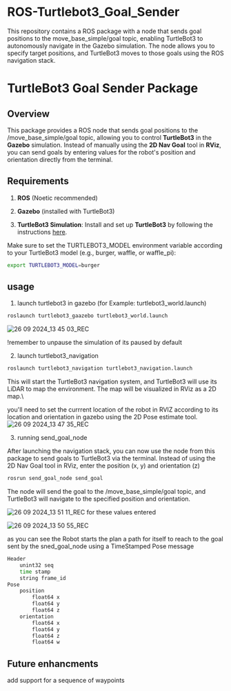# ROS-Turtlebot3_Goal_Sender
This repository contains a ROS package with a node that sends goal positions to the move_base_simple/goal topic, enabling TurtleBot3 to autonomously navigate in the Gazebo simulation. The node allows you to specify target positions, and TurtleBot3 moves to those goals using the ROS navigation stack.

TurtleBot3 Goal Sender Package
==============================

Overview
--------

This package provides a ROS node that sends goal positions to the /move\_base\_simple/goal topic, allowing you to control **TurtleBot3** in the **Gazebo** simulation. Instead of manually using the **2D Nav Goal** tool in **RViz**, you can send goals by entering values for the robot's position and orientation directly from the terminal.

Requirements
------------

1.  **ROS** (Noetic recommended)
    
2.  **Gazebo** (installed with TurtleBot3)
    
3.  **TurtleBot3 Simulation**: Install and set up **TurtleBot3** by following the instructions [here](https://emanual.robotis.com/docs/en/platform/turtlebot3/quick-start/#pc-setup).
    
Make sure to set the TURTLEBOT3\_MODEL environment variable according to your TurtleBot3 model (e.g., burger, waffle, or waffle\_pi):

```bash
export TURTLEBOT3_MODEL=burger
```
## usage
1. launch turtlebot3 in gazebo (for Example: turtlebot3_world.launch)

```bash
roslaunch turtlebot3_gaazebo turtlebot3_world.launch
```
![26 09 2024_13 45 03_REC](https://github.com/user-attachments/assets/dbd850fe-c6b8-42f9-a467-80f560f4cac8)

!remember to unpause the simulation of its paused by default

2. launch turtlebot3_navigation
```bash
roslaunch turtlebot3_navigation turtlebot3_navigation.launch
```
This will start the TurtleBot3 navigation system, and TurtleBot3 will use its LiDAR to map the environment. The map will be visualized in RViz as a 2D map.\

you'll need to set the currrent location of the robot in RVIZ according to its location and orientation in gazebo using the 2D Pose estimate tool.
![26 09 2024_13 47 35_REC](https://github.com/user-attachments/assets/e8051836-ea72-4c4e-ab8a-0635d7c27a70)

3. running send_goal_node
   
After launching the navigation stack, you can now use the node from this package to send goals to TurtleBot3 via the terminal. Instead of using the 2D Nav Goal tool in RViz, enter the position (x, y) and orientation (z)

```bash
rosrun send_goal_node send_goal
```
The node will send the goal to the /move_base_simple/goal topic, and TurtleBot3 will navigate to the specified position and orientation.

![26 09 2024_13 51 11_REC](https://github.com/user-attachments/assets/ba367ad1-cb96-4072-9e87-4daafd8fb594)
for these values entered

![26 09 2024_13 50 55_REC](https://github.com/user-attachments/assets/a7bbb0be-f040-4def-b454-18af6fef27f0)

as you can see the Robot starts the plan a path for itself to reach to the goal sent by the sned_goal_node using a TimeStamped Pose message

```bash
Header
    unint32 seq
    time stamp
    string frame_id
Pose
    position
        float64 x
        float64 y
        float64 z
    orientation
        float64 x
        float64 y
        float64 z
        float64 w
```
## Future enhancments
add support for a sequence of waypoints



